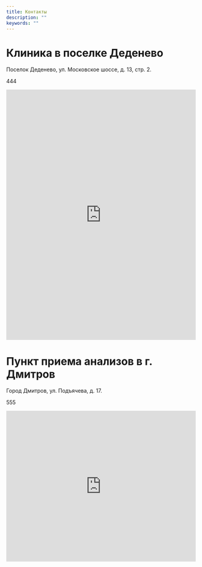 ```yaml
---
title: Контакты
description: ""
keywords: ""
---
```


# Клиника в поселке Деденево

Поселок Деденево, ул. Московское шоссе, д. 13, стр. 2.

<script type="text/javascript" charset="utf-8" async src="https://api-maps.yandex.ru/services/constructor/1.0/js/?um=constructor%3A4d28c8248accab597772cf5b5550918fda4bef901f4a223f1960510d24bc8d2d&amp;width=100%25&amp;height=664&amp;lang=ru_RU&amp;scroll=true"></script>

444 

<iframe src="https://yandex.ru/map-widget/v1/?um=constructor%3A4d28c8248accab597772cf5b5550918fda4bef901f4a223f1960510d24bc8d2d&amp;source=constructor" width="100%" height="664" frameborder="0"></iframe>

# Пункт приема анализов в г. Дмитров

Город Дмитров, ул. Подъячева, д. 17.

<script type="text/javascript" charset="utf-8" async src="https://api-maps.yandex.ru/services/constructor/1.0/js/?um=constructor%3Aafd7f112d9b4db31a7547237304a3b0d695ad5c3900ace52afca2b5b384608bf&amp;width=100%25&amp;height=400&amp;lang=ru_RU&amp;scroll=true"></script>

555

<iframe src="https://yandex.ru/map-widget/v1/?um=constructor%3Aafd7f112d9b4db31a7547237304a3b0d695ad5c3900ace52afca2b5b384608bf&amp;source=constructor" width="100%" height="400" frameborder="0"></iframe>

